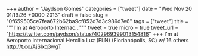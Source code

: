 
+++
author = "Jaydson Gomes"
categories = ["tweet"]
date = "Wed Nov 20 01:19:26 +0000 2013"
draft = false
slug = "0f659505ce7fea672b62ba9cf852d7d3c989d7e6"
tags = ["tweet"]
title = """I'm at Aeroporto Internac..."""
tweet = true
micro = true
tweet_url = "https://twitter.com/jaydson/status/402969399013154816"
+++
I'm at Aeroporto Internacional Hercílio Luz (FLN) (Florianópolis, SC) w/ 16 others http://t.co/AjSlxq3wgT
